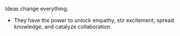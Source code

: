 Ideas change everything.
- They have the power to unlock empathy, stir excitement, spread knowledge, and catalyze collaboration.
